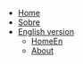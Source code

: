 * [Home](./)
* [Sobre](./sobre.md)
* [English version]()
   * [HomeEn](./en/home_en.md)
   * [About](./en/about.md)
